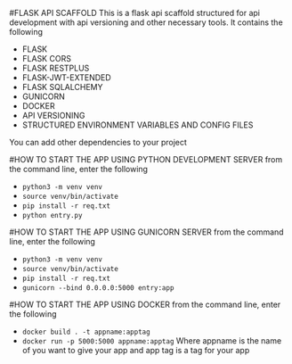 #FLASK API SCAFFOLD
This is a flask api scaffold structured for api development with api versioning and other necessary tools.
It contains the following
- FLASK
- FLASK CORS
- FLASK RESTPLUS
- FLASK-JWT-EXTENDED
- FLASK SQLALCHEMY
- GUNICORN
- DOCKER
- API VERSIONING
- STRUCTURED ENVIRONMENT VARIABLES AND CONFIG FILES

You can add other dependencies to your project

#HOW TO START THE APP USING PYTHON DEVELOPMENT SERVER
from the command line, enter the following
- `python3 -m venv venv`
- `source venv/bin/activate`
- `pip install -r req.txt`
- `python entry.py`

#HOW TO START THE APP USING GUNICORN SERVER
from the command line, enter the following
- `python3 -m venv venv`
- `source venv/bin/activate`
- `pip install -r req.txt`
- `gunicorn --bind 0.0.0.0:5000 entry:app`

#HOW TO START THE APP USING DOCKER
from the command line, enter the following
- `docker build . -t appname:apptag`
- `docker run -p 5000:5000 appname:apptag`
Where appname is the name of you want to give your app and app tag is a tag for your app

